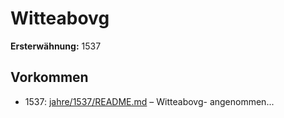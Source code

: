# Witteabovg

**Ersterwähnung:** 1537

## Vorkommen
- 1537: [jahre/1537/README.md](../jahre/1537/README.md) – Witteabovg- angenommen...
